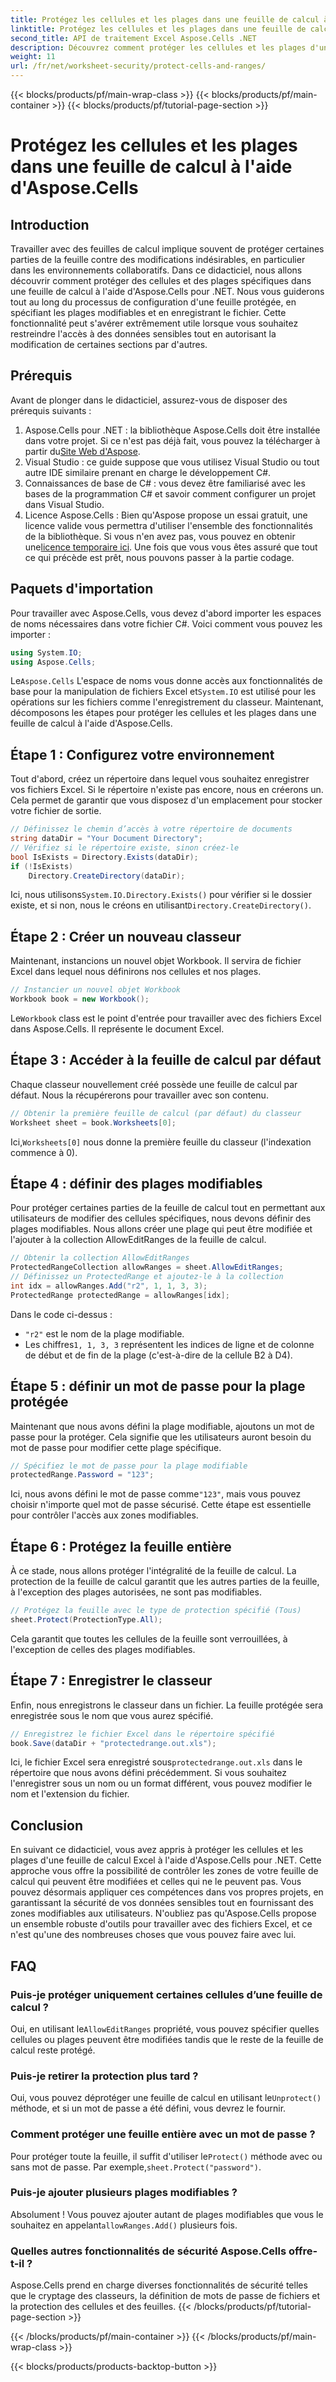 ```yaml
---
title: Protégez les cellules et les plages dans une feuille de calcul à l'aide d'Aspose.Cells
linktitle: Protégez les cellules et les plages dans une feuille de calcul à l'aide d'Aspose.Cells
second_title: API de traitement Excel Aspose.Cells .NET
description: Découvrez comment protéger les cellules et les plages d'une feuille de calcul Excel à l'aide d'Aspose.Cells pour .NET. Suivez ce guide étape par étape pour sécuriser vos feuilles de calcul.
weight: 11
url: /fr/net/worksheet-security/protect-cells-and-ranges/
---
```


{{< blocks/products/pf/main-wrap-class >}}
{{< blocks/products/pf/main-container >}}
{{< blocks/products/pf/tutorial-page-section >}}

# Protégez les cellules et les plages dans une feuille de calcul à l'aide d'Aspose.Cells

## Introduction
Travailler avec des feuilles de calcul implique souvent de protéger certaines parties de la feuille contre des modifications indésirables, en particulier dans les environnements collaboratifs. Dans ce didacticiel, nous allons découvrir comment protéger des cellules et des plages spécifiques dans une feuille de calcul à l'aide d'Aspose.Cells pour .NET. Nous vous guiderons tout au long du processus de configuration d'une feuille protégée, en spécifiant les plages modifiables et en enregistrant le fichier. Cette fonctionnalité peut s'avérer extrêmement utile lorsque vous souhaitez restreindre l'accès à des données sensibles tout en autorisant la modification de certaines sections par d'autres.
## Prérequis
Avant de plonger dans le didacticiel, assurez-vous de disposer des prérequis suivants :
1. Aspose.Cells pour .NET : la bibliothèque Aspose.Cells doit être installée dans votre projet. Si ce n'est pas déjà fait, vous pouvez la télécharger à partir du[Site Web d'Aspose](https://releases.aspose.com/cells/net/).
2. Visual Studio : ce guide suppose que vous utilisez Visual Studio ou tout autre IDE similaire prenant en charge le développement C#.
3. Connaissances de base de C# : vous devez être familiarisé avec les bases de la programmation C# et savoir comment configurer un projet dans Visual Studio.
4.  Licence Aspose.Cells : Bien qu'Aspose propose un essai gratuit, une licence valide vous permettra d'utiliser l'ensemble des fonctionnalités de la bibliothèque. Si vous n'en avez pas, vous pouvez en obtenir une[licence temporaire ici](https://purchase.aspose.com/temporary-license/).
Une fois que vous vous êtes assuré que tout ce qui précède est prêt, nous pouvons passer à la partie codage.
## Paquets d'importation
Pour travailler avec Aspose.Cells, vous devez d'abord importer les espaces de noms nécessaires dans votre fichier C#. Voici comment vous pouvez les importer :
```csharp
using System.IO;
using Aspose.Cells;
```
 Le`Aspose.Cells` L'espace de noms vous donne accès aux fonctionnalités de base pour la manipulation de fichiers Excel et`System.IO` est utilisé pour les opérations sur les fichiers comme l'enregistrement du classeur.
Maintenant, décomposons les étapes pour protéger les cellules et les plages dans une feuille de calcul à l'aide d'Aspose.Cells.
## Étape 1 : Configurez votre environnement
Tout d'abord, créez un répertoire dans lequel vous souhaitez enregistrer vos fichiers Excel. Si le répertoire n'existe pas encore, nous en créerons un. Cela permet de garantir que vous disposez d'un emplacement pour stocker votre fichier de sortie.
```csharp
// Définissez le chemin d’accès à votre répertoire de documents
string dataDir = "Your Document Directory";
// Vérifiez si le répertoire existe, sinon créez-le
bool IsExists = Directory.Exists(dataDir);
if (!IsExists)
    Directory.CreateDirectory(dataDir);
```
 Ici, nous utilisons`System.IO.Directory.Exists()` pour vérifier si le dossier existe, et si non, nous le créons en utilisant`Directory.CreateDirectory()`.
## Étape 2 : Créer un nouveau classeur
Maintenant, instancions un nouvel objet Workbook. Il servira de fichier Excel dans lequel nous définirons nos cellules et nos plages.
```csharp
// Instancier un nouvel objet Workbook
Workbook book = new Workbook();
```
 Le`Workbook` class est le point d'entrée pour travailler avec des fichiers Excel dans Aspose.Cells. Il représente le document Excel.
## Étape 3 : Accéder à la feuille de calcul par défaut
Chaque classeur nouvellement créé possède une feuille de calcul par défaut. Nous la récupérerons pour travailler avec son contenu.
```csharp
// Obtenir la première feuille de calcul (par défaut) du classeur
Worksheet sheet = book.Worksheets[0];
```
 Ici,`Worksheets[0]` nous donne la première feuille du classeur (l'indexation commence à 0).
## Étape 4 : définir des plages modifiables
Pour protéger certaines parties de la feuille de calcul tout en permettant aux utilisateurs de modifier des cellules spécifiques, nous devons définir des plages modifiables. Nous allons créer une plage qui peut être modifiée et l'ajouter à la collection AllowEditRanges de la feuille de calcul.
```csharp
// Obtenir la collection AllowEditRanges
ProtectedRangeCollection allowRanges = sheet.AllowEditRanges;
// Définissez un ProtectedRange et ajoutez-le à la collection
int idx = allowRanges.Add("r2", 1, 1, 3, 3);
ProtectedRange protectedRange = allowRanges[idx];
```
Dans le code ci-dessus :
- `"r2"` est le nom de la plage modifiable.
-  Les chiffres`1, 1, 3, 3` représentent les indices de ligne et de colonne de début et de fin de la plage (c'est-à-dire de la cellule B2 à D4).
## Étape 5 : définir un mot de passe pour la plage protégée
Maintenant que nous avons défini la plage modifiable, ajoutons un mot de passe pour la protéger. Cela signifie que les utilisateurs auront besoin du mot de passe pour modifier cette plage spécifique.
```csharp
// Spécifiez le mot de passe pour la plage modifiable
protectedRange.Password = "123";
```
 Ici, nous avons défini le mot de passe comme`"123"`, mais vous pouvez choisir n'importe quel mot de passe sécurisé. Cette étape est essentielle pour contrôler l'accès aux zones modifiables.
## Étape 6 : Protégez la feuille entière
À ce stade, nous allons protéger l'intégralité de la feuille de calcul. La protection de la feuille de calcul garantit que les autres parties de la feuille, à l'exception des plages autorisées, ne sont pas modifiables.
```csharp
// Protégez la feuille avec le type de protection spécifié (Tous)
sheet.Protect(ProtectionType.All);
```
Cela garantit que toutes les cellules de la feuille sont verrouillées, à l'exception de celles des plages modifiables.
## Étape 7 : Enregistrer le classeur
Enfin, nous enregistrons le classeur dans un fichier. La feuille protégée sera enregistrée sous le nom que vous aurez spécifié.
```csharp
// Enregistrez le fichier Excel dans le répertoire spécifié
book.Save(dataDir + "protectedrange.out.xls");
```
 Ici, le fichier Excel sera enregistré sous`protectedrange.out.xls` dans le répertoire que nous avons défini précédemment. Si vous souhaitez l'enregistrer sous un nom ou un format différent, vous pouvez modifier le nom et l'extension du fichier.
## Conclusion
En suivant ce didacticiel, vous avez appris à protéger les cellules et les plages d'une feuille de calcul Excel à l'aide d'Aspose.Cells pour .NET. Cette approche vous offre la possibilité de contrôler les zones de votre feuille de calcul qui peuvent être modifiées et celles qui ne le peuvent pas. Vous pouvez désormais appliquer ces compétences dans vos propres projets, en garantissant la sécurité de vos données sensibles tout en fournissant des zones modifiables aux utilisateurs.
N'oubliez pas qu'Aspose.Cells propose un ensemble robuste d'outils pour travailler avec des fichiers Excel, et ce n'est qu'une des nombreuses choses que vous pouvez faire avec lui. 
## FAQ
### Puis-je protéger uniquement certaines cellules d’une feuille de calcul ?
 Oui, en utilisant le`AllowEditRanges` propriété, vous pouvez spécifier quelles cellules ou plages peuvent être modifiées tandis que le reste de la feuille de calcul reste protégé.
### Puis-je retirer la protection plus tard ?
 Oui, vous pouvez déprotéger une feuille de calcul en utilisant le`Unprotect()` méthode, et si un mot de passe a été défini, vous devrez le fournir.
### Comment protéger une feuille entière avec un mot de passe ?
 Pour protéger toute la feuille, il suffit d'utiliser le`Protect()` méthode avec ou sans mot de passe. Par exemple,`sheet.Protect("password")`.
### Puis-je ajouter plusieurs plages modifiables ?
 Absolument ! Vous pouvez ajouter autant de plages modifiables que vous le souhaitez en appelant`allowRanges.Add()` plusieurs fois.
### Quelles autres fonctionnalités de sécurité Aspose.Cells offre-t-il ?
Aspose.Cells prend en charge diverses fonctionnalités de sécurité telles que le cryptage des classeurs, la définition de mots de passe de fichiers et la protection des cellules et des feuilles.
{{< /blocks/products/pf/tutorial-page-section >}}

{{< /blocks/products/pf/main-container >}}
{{< /blocks/products/pf/main-wrap-class >}}

{{< blocks/products/products-backtop-button >}}
